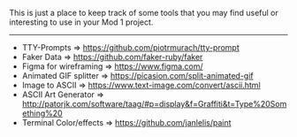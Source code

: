 This is just a place to keep track of some tools that you may find useful or interesting to use in your Mod 1 project.
____

- TTY-Prompts => https://github.com/piotrmurach/tty-prompt
- Faker Data => https://github.com/faker-ruby/faker
- Figma for wireframing => https://www.figma.com/ 
- Animated GIF splitter => https://picasion.com/split-animated-gif
- Image to ASCII =>  https://www.text-image.com/convert/ascii.html
- ASCII Art Generator => http://patorjk.com/software/taag/#p=display&f=Graffiti&t=Type%20Something%20
- Terminal Color/effects => https://github.com/janlelis/paint